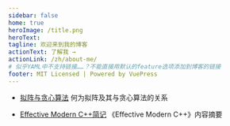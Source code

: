 ```yaml
---
sidebar: false
home: true
heroImage: /title.png
heroText: 
tagline: 欢迎来到我的博客
actionText: 了解我 →
actionLink: /zh/about-me/
# 似乎YAML中不支持链接……？不能直接用默认的feature选项添加到博客的链接
footer: MIT Licensed | Powered by VuePress
---
```


                        
 
 -  [拟阵与贪心算法](/zh/blogs/20191103/) 何为拟阵及其与贪心算法的关系
 
 
 -  [Effective Modern C++简记](/zh/blogs/20191104/) 《Effective Modern C++》内容摘要
 